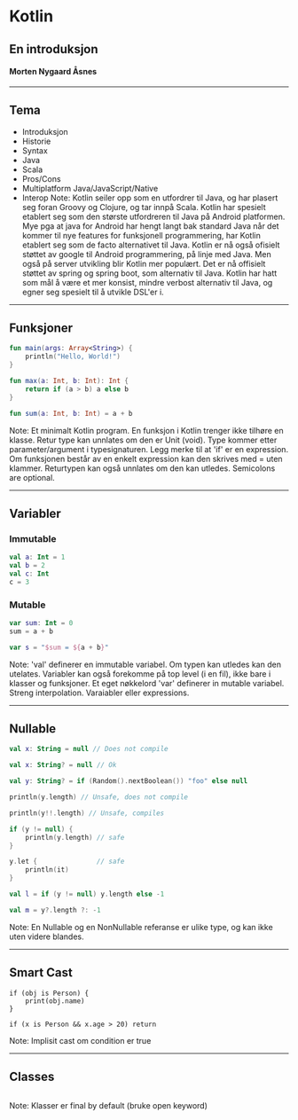 # Kotlin
## En introduksjon
#### Morten Nygaard Åsnes

---
## Tema

- Introduksjon
- Historie
- Syntax
- Java
- Scala
- Pros/Cons
- Multiplatform Java/JavaScript/Native
- Interop
Note:
Kotlin seiler opp som en utfordrer til Java, og har plasert seg foran Groovy og Clojure, og tar innpå Scala.
Kotlin har spesielt etablert seg som den største utfordreren til Java på Android platformen. Mye pga at java 
for Android har hengt langt bak standard Java når det kommer til nye features for funksjonell programmering, har Kotlin etablert seg som de facto alternativet 
til Java. Kotlin er nå også ofisielt støttet av google til Android programmering, på linje med Java.
Men også på server utvikling blir Kotlin mer populært. Det er nå offisielt støttet av spring og spring boot, som alternativ til
Java. Kotlin har hatt som mål å være et mer konsist, mindre verbost alternativ til Java, og egner seg spesielt
til å utvikle DSL'er i.



---
## Funksjoner
```kotlin
fun main(args: Array<String>) {
    println("Hello, World!")
}

fun max(a: Int, b: Int): Int {
    return if (a > b) a else b
}

fun sum(a: Int, b: Int) = a + b
```
Note:
Et minimalt Kotlin program. En funksjon i Kotlin trenger ikke 
tilhøre en klasse. Retur type kan unnlates om den er Unit (void). 
Type kommer etter parameter/argument i typesignaturen.
Legg merke til at 'if' er en expression.
Om funksjonen består av en enkelt expression kan den skrives med = uten klammer.
Returtypen kan også unnlates om den kan utledes. Semicolons are optional.



---
## Variabler
### Immutable
```kotlin
val a: Int = 1 
val b = 2
val c: Int  
c = 3
```
### Mutable
```kotlin
var sum: Int = 0 
sum = a + b

var s = "$sum = ${a + b}"
```
Note:
'val' definerer en immutable variabel. Om typen kan utledes kan den utelates.
Variabler kan også forekomme på top level (i en fil), ikke bare i klasser og funksjoner.
Et eget nøkkelord 'var' definerer in mutable variabel.
Streng interpolation. Varaiabler eller expressions.



---
## Nullable
```kotlin
val x: String = null // Does not compile

val x: String? = null // Ok

val y: String? = if (Random().nextBoolean()) "foo" else null

println(y.length) // Unsafe, does not compile

println(y!!.length) // Unsafe, compiles

if (y != null) {
    println(y.length) // safe
}

y.let {               // safe
    println(it)
}

val l = if (y != null) y.length else -1

val m = y?.length ?: -1
```
Note: En Nullable og en NonNullable referanse er ulike type, og kan ikke uten videre blandes.



---
## Smart Cast
```
if (obj is Person) {
    print(obj.name)
}

if (x is Person && x.age > 20) return
```
Note: Implisit cast om condition er true



---
## Classes
```
```
Note: Klasser er final by default (bruke open keyword)
